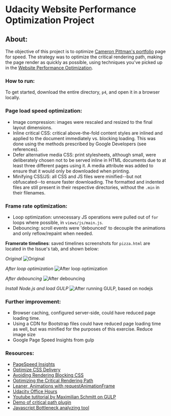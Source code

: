 # Udacity Website Performance Optimization Project

## About:
The objective of this project is to optimize [Cameron Pittman's portfolio](www.lin1kore.net) page for speed. The strategy was to optimize the critical rendering path, making the page render as quickly as possible, using techniques you've picked up in the [Website Performance Optimization](https://www.udacity.com/course/ud884).

### How to run:
To get started, download the entire directory, `p4`, and open it in a browser locally.

### Page load speed optimization:
- Image compression: images were rescaled and resized to the final layout dimensions.
- Inline critical CSS: critical above-the-fold content styles are inlined and applied to the document immediately vs. blocking loading. This was done using the methods prescribed by Google Developers (see references).
- Defer alternative media CSS: print stylesheets, although small, were deliberately chosen not to be served inline in HTML documents due to at least three different pages using it.  A media attribute was added to ensure that it would only be downloaded when printing.
- Minifying CSS/JS: all CSS and JS files were minified--but not obfuscated--to ensure faster downloading.  The formatted and indented files are still present in their respective directories, without the `.min` in their filenames.

### Frame rate optimization:
- Loop optimization: unnecessary JS operations were pulled out of `for` loops where possible, in `views/js/main.js`.
- Debouncing: scroll events were 'debounced' to decouple the animations and only reflow/repaint when needed.

**Framerate timelines**: saved timelines screenshots for `pizza.html` are located in the Issue's tab, and shown below:

*Original*
![Original](https://cloud.githubusercontent.com/assets/12014930/11966687/807bf654-a8ba-11e5-86a6-a1f3303cf1ba.PNG)

*After loop optimization*
![After loop optimization](https://cloud.githubusercontent.com/assets/12014930/11966693/86767bc4-a8ba-11e5-8053-0bf713d280b5.PNG)

*After debouncing*
![After debouncing](https://cloud.githubusercontent.com/assets/12014930/11966696/8a135d10-a8ba-11e5-80e2-4e376daeb409.PNG)

*Install Node.js and load GULP*
![After running GULP, based on nodejs]()

### Further improvement:
- Browser caching, configured server-side, could have reduced page loading time.
- Using a CDN for Bootstrap files could have reduced page loading time as well, but was minified for the purposes of this exercise. Reduce image size
- Google Page Speed Insights from gulp

### Resources:
- [PageSpeed Insights](https://developers.google.com/speed/pagespeed/insights/)
- [Optimize CSS Delivery](https://developers.google.com/speed/docs/insights/OptimizeCSSDelivery)
- [Avoiding Rendering Blocking CSS](https://developers.google.com/web/fundamentals/performance/critical-rendering-path/render-blocking-css.html "render blocking css")
- [Optimizing the Critical Rendering Path](https://developers.google.com/web/fundamentals/performance/critical-rendering-path/optimizing-critical-rendering-path.html "optimize the crp!")
- [Leaner, Animations with requestAnimationFrame](http://www.html5rocks.com/en/tutorials/speed/animations/)
- [Udacity Office Hours](https://plus.google.com/u/0/events/cqecguv492nm1uhmnqo3khr2bv4?authkey=CNG7rsiHksvtQg)
- [Youtube tutitorial by Maximilian Schmitt on GULP](https://www.youtube.com/watch?v=DkRoa2LooNM&list=PLRk95HPmOM6PN-G1xyKj9q6ap_dc9Yckm&index=1)
- [Demo of critical path plugin](https://github.com/addyosmani/critical-path-css-demo)
- [Javascript Bottleneck analyzing tool](https://developers.google.com/web/tools/chrome-devtools/profile/rendering-tools/analyze-runtime)
